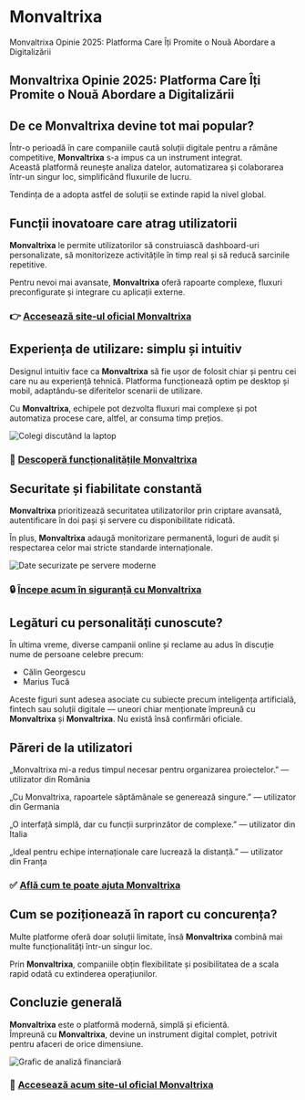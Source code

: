 # Monvaltrixa
Monvaltrixa Opinie 2025: Platforma Care Îți Promite o Nouă Abordare a Digitalizării
## Monvaltrixa Opinie 2025: Platforma Care Îți Promite o Nouă Abordare a Digitalizării

## De ce Monvaltrixa devine tot mai popular?
Într-o perioadă în care companiile caută soluții digitale pentru a rămâne competitive, **Monvaltrixa** s-a impus ca un instrument integrat.  
Această platformă reunește analiza datelor, automatizarea și colaborarea într-un singur loc, simplificând fluxurile de lucru.  

Tendința de a adopta astfel de soluții se extinde rapid la nivel global.

## Funcții inovatoare care atrag utilizatorii
**Monvaltrixa** le permite utilizatorilor să construiască dashboard-uri personalizate, să monitorizeze activitățile în timp real și să reducă sarcinile repetitive.  

Pentru nevoi mai avansate, **Monvaltrixa** oferă rapoarte complexe, fluxuri preconfigurate și integrare cu aplicații externe.

### 👉 **[Accesează site-ul oficial Monvaltrixa](https://monvaltrixa.ro)**

## Experiența de utilizare: simplu și intuitiv
Designul intuitiv face ca **Monvaltrixa** să fie ușor de folosit chiar și pentru cei care nu au experiență tehnică. Platforma funcționează optim pe desktop și mobil, adaptându-se diferitelor scenarii de utilizare.  

Cu **Monvaltrixa**, echipele pot dezvolta fluxuri mai complexe și pot automatiza procese care, altfel, ar consuma timp prețios.

![Colegi discutând la laptop](https://images.pexels.com/photos/1181263/pexels-photo-1181263.jpeg?auto=compress&cs=tinysrgb&w=1170&h=780&dpr=1)

### 🔗 **[Descoperă funcționalitățile Monvaltrixa](https://monvaltrixa.ro)**

## Securitate și fiabilitate constantă
**Monvaltrixa** prioritizează securitatea utilizatorilor prin criptare avansată, autentificare în doi pași și servere cu disponibilitate ridicată.  

În plus, **Monvaltrixa** adaugă monitorizare permanentă, loguri de audit și respectarea celor mai stricte standarde internaționale.

![Date securizate pe servere moderne](https://images.pexels.com/photos/325229/pexels-photo-325229.jpeg?auto=compress&cs=tinysrgb&w=1170&h=780&dpr=1)

### 🔒 **[Începe acum în siguranță cu Monvaltrixa](https://monvaltrixa.ro)**

## Legături cu personalități cunoscute?
În ultima vreme, diverse campanii online și reclame au adus în discuție nume de persoane celebre precum:  

- Călin Georgescu
- Marius Tucă  

Aceste figuri sunt adesea asociate cu subiecte precum inteligența artificială, fintech sau soluții digitale — uneori chiar menționate împreună cu **Monvaltrixa** și **Monvaltrixa**. Nu există însă confirmări oficiale.

## Păreri de la utilizatori
„Monvaltrixa mi-a redus timpul necesar pentru organizarea proiectelor.” — utilizator din România  

„Cu Monvaltrixa, rapoartele săptămânale se generează singure.” — utilizator din Germania  

„O interfață simplă, dar cu funcții surprinzător de complexe.” — utilizator din Italia  

„Ideal pentru echipe internaționale care lucrează la distanță.” — utilizator din Franța  

### ✅ **[Află cum te poate ajuta Monvaltrixa](https://monvaltrixa.ro)**

## Cum se poziționează în raport cu concurența?
Multe platforme oferă doar soluții limitate, însă **Monvaltrixa** combină mai multe funcționalități într-un singur loc.  

Prin **Monvaltrixa**, companiile obțin flexibilitate și posibilitatea de a scala rapid odată cu extinderea operațiunilor.

## Concluzie generală
**Monvaltrixa** este o platformă modernă, simplă și eficientă.  
Împreună cu **Monvaltrixa**, devine un instrument digital complet, potrivit pentru afaceri de orice dimensiune.  

![Grafic de analiză financiară](https://images.pexels.com/photos/669619/pexels-photo-669619.jpeg?auto=compress&cs=tinysrgb&w=1170&h=780&dpr=1)

### 🚀 **[Accesează acum site-ul oficial Monvaltrixa](https://monvaltrixa.ro)**
